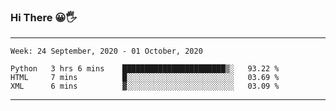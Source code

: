 ### Hi There 😀🖐
---
<!--START_SECTION:waka-->
```text
Week: 24 September, 2020 - 01 October, 2020

Python   3 hrs 6 mins    ███████████████████████▒░   93.22 % 
HTML     7 mins          █░░░░░░░░░░░░░░░░░░░░░░░░   03.69 % 
XML      6 mins          ▓░░░░░░░░░░░░░░░░░░░░░░░░   03.09 % 
```
<!--END_SECTION:waka-->

---
